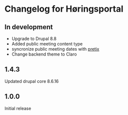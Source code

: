 # Changelog for Høringsportal

## In development

* Upgrade to Drupal 8.8
* Added public meeting content type
* syncronize public meeting dates with [pretix](https://pretix.eu)
* Change backend theme to Claro

## 1.4.3

Updated drupal core 8.6.16

## 1.0.0

Initial release
